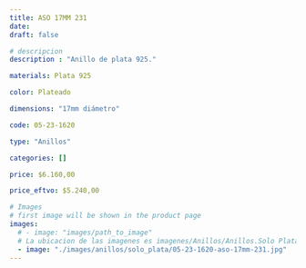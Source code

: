 ```yaml
---
title: ASO 17MM 231
date: 
draft: false

# descripcion
description : "Anillo de plata 925."

materials: Plata 925

color: Plateado

dimensions: "17mm diámetro"

code: 05-23-1620

type: "Anillos"

categories: []

price: $6.160,00

price_eftvo: $5.240,00

# Images
# first image will be shown in the product page
images:
  # - image: "images/path_to_image"
  # La ubicacion de las imagenes es imagenes/Anillos/Anillos.Solo Plata/05-23-1620-aso-17mm-231
  - image: "./images/anillos/solo_plata/05-23-1620-aso-17mm-231.jpg"
---
```

